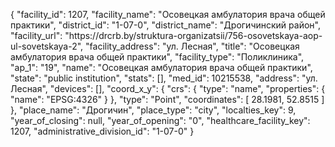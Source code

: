 {
    "facility_id": 1207,
    "facility_name": "Осовецкая амбулатория врача общей практики",
    "district_id": "1-07-0",
    "district_name": "Дрогичинский район",
    "facility_url": "https:\/\/drcrb.by\/struktura-organizatsii\/756-osovetskaya-aop-ul-sovetskaya-2",
    "facility_address": "ул. Лесная",
    "title": "Осовецкая амбулатория врача общей практики",
    "facility_type": "Поликлиника",
    "ap_1": "19",
    "name": "Осовецкая амбулатория врача общей практики",
    "state": "public institution",
    "stats": [],
    "med_id": 10215538,
    "address": "ул. Лесная",
    "devices": [],
    "coord_x_y": {
        "crs": {
            "type": "name",
            "properties": {
                "name": "EPSG:4326"
            }
        },
        "type": "Point",
        "coordinates": [
            28.1981,
            52.8515
        ]
    },
    "place_name": "Дрогичин",
    "place_type": "city",
    "localties_key": 9,
    "year_of_closing": null,
    "year_of_opening": "0",
    "healthcare_facility_key": 1207,
    "administrative_division_id": "1-07-0"
}